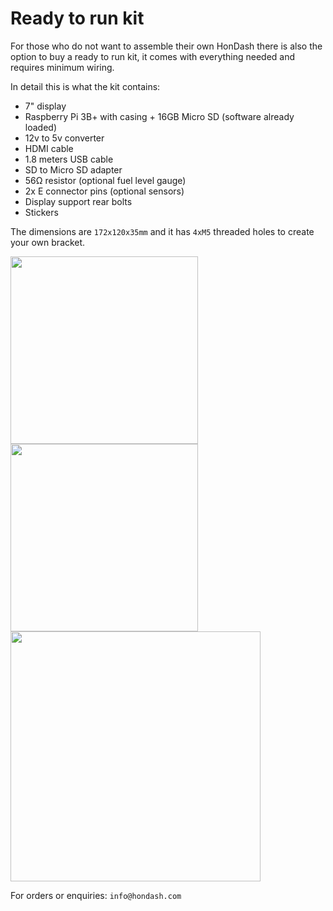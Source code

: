 # Ready to run kit

For those who do not want to assemble their own HonDash there is also the option to buy a ready to run kit, it comes with everything needed and requires minimum wiring.

In detail this is what the kit contains:

* 7" display
* Raspberry Pi 3B+ with casing + 16GB Micro SD (software already loaded)
* 12v to 5v converter
* HDMI cable
* 1.8 meters USB cable
* SD to Micro SD adapter
* 56Ω resistor (optional fuel level gauge)
* 2x E connector pins (optional sensors)
* Display support rear bolts
* Stickers

The dimensions are `172x120x35mm` and it has `4xM5` threaded holes to create your own bracket.

<img src="https://raw.github.com/pablobuenaposada/HonDash/master/docs/readme/hondash_kit_full.png" data-canonical-src="https://raw.github.com/pablobuenaposada/HonDash/master/docs/readme/hondash_kit_full.png" height="300" />
<img src="https://raw.github.com/pablobuenaposada/HonDash/master/docs/readme/hondash_rear.png" data-canonical-src="https://raw.github.com/pablobuenaposada/HonDash/master/docs/readme/hondash_rear.png" height="300" />
<img src="https://raw.github.com/pablobuenaposada/HonDash/master/docs/readme/hondash_diagram.png" data-canonical-src="https://raw.github.com/pablobuenaposada/HonDash/master/docs/readme/hondash_diagram.png" height="400" />

For orders or enquiries: `info@hondash.com`